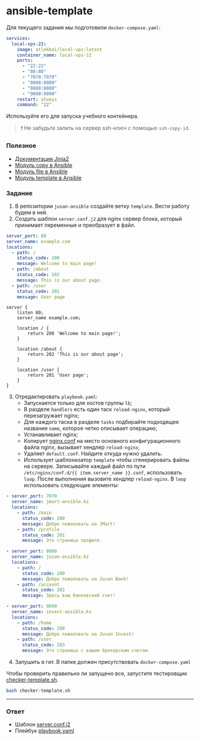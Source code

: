 # ansible-template

Для текущего задания мы подготовили `docker-compose.yaml`:

```yaml
services:
  local-vps-22:
    image: atlekbai/local-vps:latest
    container_name: local-vps-22
    ports:
      - "22:22"
      - "80:80"
      - "7070:7070"
      - "8080:8080"
      - "8888:8888"
      - "9090:9090"
    restart: always
    command: "22"
```

Используйте его для запуска учебного контейнера.

> ❗️ Не забудьте залить на сервер ssh-ключ с помощью `ssh-copy-id`.

### Полезное

- [Документация Jinja2][jinja_doc]
- [Модуль copy в Ansible][copy_module]
- [Модуль file в Ansible][file_module]
- [Модуль template в Ansible][template_module]

[jinja_doc]: https://jinja.palletsprojects.com/en/3.1.x/templates/#synopsis
[apt_module]: https://docs.ansible.com/ansible/latest/collections/ansible/builtin/apt_module.html
[service_module]: https://docs.ansible.com/ansible/latest/collections/ansible/builtin/service_module.html
[copy_module]: https://docs.ansible.com/ansible/latest/collections/ansible/builtin/copy_module.html
[file_module]: https://docs.ansible.com/ansible/latest/collections/ansible/builtin/file_module.html
[template_module]: https://docs.ansible.com/ansible/latest/collections/ansible/builtin/template_module.html

### Задание

1. В репозитории `jusan-ansible` создайте ветку `template`. Вести работу будем в ней.
2. Создать шаблон `server.conf.j2` для nginx сервер блока, который принимает переменные
   и преобразует в файл.

```yaml
server_port: 80
server_name: example.com
locations:
  - path: /
    status_code: 200
    message: Welcome to main page!
  - path: /about
    status_code: 202
    message: This is our about page.
  - path: /user
    status_code: 201
    message: User page
```

```nginx
server {
    listen 80;
    server_name example.com;

    location / {
        return 200 'Welcome to main page!';
    }

    location /about {
        return 202 'This is our about page';
    }

    location /user {
        return 201 'User page';
    }
}
```

3. Отредактировать `playbook.yaml`:
   - Запускается только для хостов группы `lb`;
   - В разделе `handlers` есть один таск `reload-nginx`, который перезагружает nginx;
   - Для каждого таска в разделе `tasks` подбирайте подходящее название `name`,
     которое четко описывает операцию;
   - Устанавливает nginx;
   - Копирует [nginx.conf](./nginx.conf) на место основного конфигурационного файла nginx,
     вызывает хендлер `reload-nginx`;
   - Удаляет `default.conf`. Найдите откуда нужно удалить.
   - Использует шаблонизатор `template` чтобы сгенерировать файлы на сервере. Записывайте
     каждый файл по пути `/etc/nginx/conf.d/{{ item.server_name }}.conf`, использовать `loop`.
     После выполнения вызовите хендлер `reload-nginx`. В `loop` использовать следующие элементы:

```yaml
- server_port: 7070
  server_name: jmart-ansible.kz
  locations:
    - path: /main
      status_code: 200
      message: Добро пожаловать на JMart!
    - path: /profile
      status_code: 201
      message: Это страница профиля.

- server_port: 8080
  server_name: jusan-ansible.kz
  locations:
    - path: /
      status_code: 200
      message: Добро пожаловать на Jusan Bank!
    - path: /account
      status_code: 202
      message: Здесь ваш банковский счет!

- server_port: 9090
  server_name: invest-ansible.kz
  locations:
    - path: /home
      status_code: 200
      message: Добро пожаловать на Jusan Invest!
    - path: /user
      status_code: 203
      message: Это страница с вашим брокерским счетом.
```

4. Запушить в гит. В папке должен присутствовать `docker-compose.yaml`

Чтобы проверить правильно ли запущено все, запустите тестировщик [checker-template.sh](https://stepik.org/media/attachments/lesson/698792/checker-template.sh).

```bash
bash checker-template.sh
```

---

### Ответ

- Шаблон [server.conf.j2](./server.conf.j2)
- Плейбук [playbook.yaml](./playbook.yaml)
